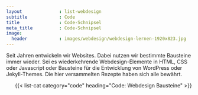 ```yaml
---
layout              : list-webdesign
subtitle            : Code
title               : Code-Schnipsel
meta_title          : Code-Schnipsel
image:
  header            : images/webdesign/webdesign-lernen-1920x823.jpg
---
```

Seit Jahren entwickeln wir Websites. Dabei nutzen wir bestimmte Bausteine immer wieder. Sei es wiederkehrende Webdesign-Elemente in HTML, CSS oder Javascript oder Bausteine für die Entwicklung von WordPress oder Jekyll-Themes. Die hier versammelten Rezepte haben sich alle bewährt.
<!-- readmore -->

<ul class="list-reset">
{{< list-cat category="code" heading="Code: Webdesign Bausteine" >}}
</ul>
